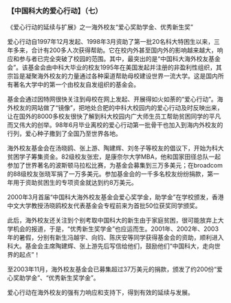 ### 【中国科大的爱心行动】（七）

《爱心行动的延续与扩展》之一海外校友“爱心奖助学金、优秀新生奖”

爱心行动自1997年12月发起、1998年3月资助了第一批20名科大特困生以来，三年多来，合计有200多人次获得帮助。它在校内外甚至国内外的影响越来越大，响应和参与者已完全突破了校园的范围。其中，最突出的是“中国科大海外校友基金会”。该基金会由中科大毕业的校友1995年在美国发起并注册的非盈利性组织，其宗旨是凝聚海外校友的力量通过各种渠道帮助母校建设世界一流大学。这是国内所有著名大学中的第一个由校友自发组织的基金会。

基金会通过因特网很快关注到母校在网上发起、开展得如火如荼的“爱心行动”。海外校友的网站做了“镜像”，把地处合肥的中科大校园内的爱心行动及时反映出来，让在国外的8000多校友很快了解到科大校园内广大师生员工帮助贫困同学的平凡而又伟大的创举。98年6月毕业离校的爱心行动第一批骨干也加入到海内外校友的行列，爱心种子撒到了全国乃至世界各地。

海外校友基金会在汤晓鸥、张上游、陶建辉、刘冬子等校友的倡议下，开始为科大贫困学子筹集资金。82级校友张宏，是康奈尔大学MBA，他和国家田径总队一起参加了世界著名的波斯顿马拉松比赛，为基金会募集到三万多美元；在broadcom的88级校友张晓军捐了一万多美元。参加基金会的一千多名校友纷纷捐款，第一年用于资助贫困生的专项资金就达到约8万美元。

2000年3月首届“中国科大海外校友基金会爱心奖学金，助学金”在学校颁发，香港中文大学教授汤晓鸥校友代表基金会专程前来为首批50位获奖同学颁奖。

此后，海外校友还关注到个别考取中国科大的新生由于家庭贫困，很可能放弃上大学机会的报道，于是，“优秀新生奖学金”也应运而生。2001年、2002年、2003年的暑假，分别有新生冯越宇、向钧、陈庆安等同学获得基金会的资助，顺利进入科大。基金会主席陶建辉、张上游先后写信给他们，鼓励他们“中国科大，走向世界的起点”！

至2003年11月，海外校友基金会已募集超过37万美元的捐款，颁发了约200份“爱心奖助学金”、“优秀新生奖学金”。

爱心行动在海外校友的强有力响应和支持下，得到有效的延续与发展。
